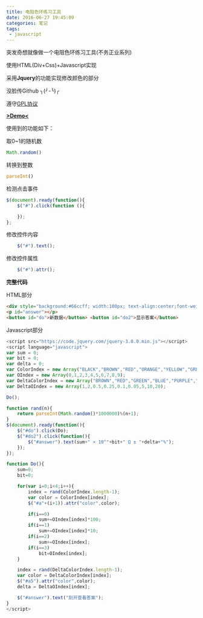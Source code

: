 ```yaml
---
title: 电阻色环练习工具
date: 2016-06-27 19:45:09
categories: 笔记
tags: 
 - javascript
---
```


突发奇想就像做一个电阻色环练习工具(不务正业系列)  

使用HTML(Div+Css)+Javascript实现  

采用**Jquery**的功能实现修改颜色的部分  

没脸传Github ╮(╯-╰)╭  

遵守[GPL协议](http://baike.baidu.com/view/130692.htm)  

<!--more-->
[**>Demo<**](/post/Note/El.html#色环练习)

使用到的功能如下：

取0~1的随机数
```javascript
Math.random()
```

转换到整数
```javascript
parseInt()
```

检测点击事件
```javascript
$(document).ready(function(){
    $("#").click(function (){

    });
};
```

修改控件内容
```javascript
    $("#").text();
```

修改控件属性
```javascript
    $("#").attr();
```

**完整代码**

HTML部分
```html
<div style="background:#66ccff; width:100px; text-align:center;font-weight:bold"><font id="a1" size=5px color="BLACK">|</font> <font id="a2" size=5px color="BLACK">|</font> <font id="a3" size=5px color="BLACK">|</font> <font id="a4" size=5px color="BLACK">|</font> <font id="a5" size=5px color="BLACK">|</font></div>
<p id="answer"></p>
<button id="do">新数据</button> <button id="do2">显示答案</button>
```

Javascript部分
```javascript
<script src="https://code.jquery.com/jquery-3.0.0.min.js"></script>
<script language="javascript">
var sum = 0;
var bit = 0;
var delta = 0;
var ColorIndex = new Array("BLACK","BROWN","RED","ORANGE","YELLOW","GREEN","BLUE","PURPLE","GREY","WHITE");
var OIndex = new Array(0,1,2,3,4,5,6,7,8,9);
var DeltaColorIndex = new Array("BROWN","RED","GREEN","BLUE","PURPLE","GREY","GOLD","SILVER","66CCFF");
var DeltaOIndex = new Array(1,2,0.5,0.25,0.1,0.05,5,10,20);

Do();

function rand(n){
    return parseInt(Math.random()*1000000)%(n+1);
}
$(document).ready(function(){
    $("#do").click(Do);
    $("#do2").click(function(){
        $("#answer").text(sum+" × 10^"+bit+" Ω ± "+delta+"%");
    });
});

function Do(){
    sum=0;
    bit=0;

    for(var i=0;i<4;i++){
        index = rand(ColorIndex.length-1);
        var color = ColorIndex[index];
        $("#a"+(i+1)).attr("color",color);

        if(i==0)
            sum+=OIndex[index]*100;
        if(i==1)
            sum+=OIndex[index]*10;
        if(i==2)
            sum+=OIndex[index];
        if(i==3)
            bit=OIndex[index];
    }

    index = rand(DeltaColorIndex.length-1);
    var color = DeltaColorIndex[index];
    $("#a5").attr("color",color);
    delta = DeltaOIndex[index];

    $("#answer").text("刮开查看答案");
}
</script>
```